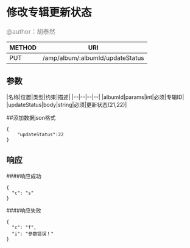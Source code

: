 
# 修改专辑更新状态
<font color="gray" size="3">@author：胡泰然</font>

|METHOD|URI|
|--|--|
|PUT|/amp/album/:albumId/updateStatus|

## 参数
|名称|位置|类型|约束|描述|
|--|--|--|--|
|albumId|params|int|必须|专辑ID|
|updateStatus|body|string|必须|更新状态(21,22)|


##添加数据json格式
```
{
	"updateStatus":22
}
```

## 响应
####响应成功
```
{
  "c": "s"
}
```
####响应失败
```
{
  "c": "f",
  "i": "参数错误！"
}
```